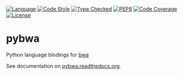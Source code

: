 [![Language][language-badge]][language-link]
[![Code Style][code-style-badge]][code-style-link]
[![Type Checked][type-checking-badge]][type-checking-link]
[![PEP8][pep-8-badge]][pep-8-link]
[![Code Coverage][code-coverage-badge]][code-coverage-link]
[![License][license-badge]][license-link]


[language-badge]:       http://img.shields.io/badge/language-python-brightgreen.svg
[language-link]:        http://www.python.org/
[code-style-badge]:     https://img.shields.io/badge/code%20style-black-000000.svg
[code-style-link]:      https://black.readthedocs.io/en/stable/
[type-checking-badge]:  http://www.mypy-lang.org/static/mypy_badge.svg
[type-checking-link]:   http://mypy-lang.org/
[pep-8-badge]:          https://img.shields.io/badge/code%20style-pep8-brightgreen.svg
[pep-8-link]:           https://www.python.org/dev/peps/pep-0008/
[code-coverage-badge]:  https://codecov.io/gh/fulcrumgenomics/pybwa/branch/main/graph/badge.svg
[code-coverage-link]:   https://codecov.io/gh/fulcrumgenomics/pybwa
[license-badge]:        http://img.shields.io/badge/license-MIT-blue.svg
[license-link]:         https://github.com/fulcrumgenomics/pybwa/blob/main/LICENSE

# pybwa

Python language bindings for [bwa][bwa-link]

See documentation on [pybwa.readthedocs.org][rtd-link].

[rtd-link]: http://pybwa.readthedocs.org/en/stable
[bwa-link]: https://github.com/lh3/bwa].
